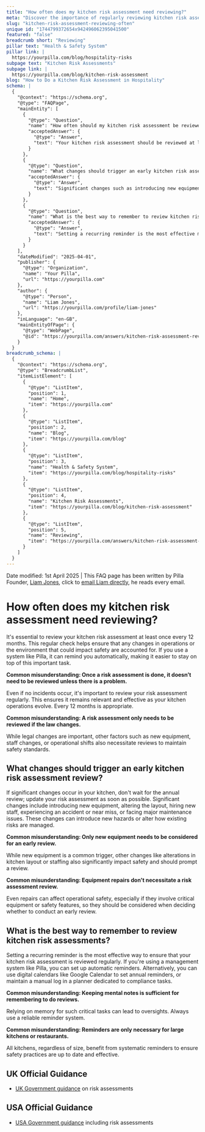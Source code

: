 ```yaml
---
title: "How often does my kitchen risk assessment need reviewing?"
meta: "Discover the importance of regularly reviewing kitchen risk assessments every 12 months and learn what triggers require an immediate reassessment."
slug: "kitchen-risk-assessment-reviewing-often"
unique id: "1744799372654x942496062395041500"
featured: "false"
breadcrumb short: "Reviewing"
pillar text: "Health & Safety System"
pillar link: |
  https://yourpilla.com/blog/hospitality-risks
subpage text: "Kitchen Risk Assessments"
subpage link: |
  https://yourpilla.com/blog/kitchen-risk-assessment
blog: "How to Do a Kitchen Risk Assessment in Hospitality"
schema: |
  {
    "@context": "https://schema.org",
    "@type": "FAQPage",
    "mainEntity": [
      {
        "@type": "Question",
        "name": "How often should my kitchen risk assessment be reviewed?",
        "acceptedAnswer": {
          "@type": "Answer",
          "text": "Your kitchen risk assessment should be reviewed at least once every 12 months to account for any changes in operations or the environment that could affect safety. Regular updates ensure the assessment remains relevant and effective."
        }
      },
      {
        "@type": "Question",
        "name": "What changes should trigger an early kitchen risk assessment review?",
        "acceptedAnswer": {
          "@type": "Answer",
          "text": "Significant changes such as introducing new equipment, altering the layout, hiring new staff, experiencing an accident, or major maintenance issues should trigger an early review of your kitchen risk assessment. These changes could introduce new hazards or alter how existing risks are managed."
        }
      },
      {
        "@type": "Question",
        "name": "What is the best way to remember to review kitchen risk assessments?",
        "acceptedAnswer": {
          "@type": "Answer",
          "text": "Setting a recurring reminder is the most effective method to remember regular reviews of your kitchen risk assessment. This can be achieved through management systems that provide automatic reminders, or by using digital calendars and dedicated planners."
        }
      }
    ],
    "dateModified": "2025-04-01",
    "publisher": {
      "@type": "Organization",
      "name": "Your Pilla",
      "url": "https://yourpilla.com"
    },
    "author": {
      "@type": "Person",
      "name": "Liam Jones",
      "url": "https://yourpilla.com/profile/liam-jones"
    },
    "inLanguage": "en-GB",
    "mainEntityOfPage": {
      "@type": "WebPage",
      "@id": "https://yourpilla.com/answers/kitchen-risk-assessment-reviewing-often"
    }
  }
breadcrumb_schema: |
  {
    "@context": "https://schema.org",
    "@type": "BreadcrumbList",
    "itemListElement": [
      {
        "@type": "ListItem",
        "position": 1,
        "name": "Home",
        "item": "https://yourpilla.com"
      },
      {
        "@type": "ListItem",
        "position": 2,
        "name": "Blog",
        "item": "https://yourpilla.com/blog"
      },
      {
        "@type": "ListItem",
        "position": 3,
        "name": "Health & Safety System",
        "item": "https://yourpilla.com/blog/hospitality-risks"
      },
      {
        "@type": "ListItem",
        "position": 4,
        "name": "Kitchen Risk Assessments",
        "item": "https://yourpilla.com/blog/kitchen-risk-assessment"
      },
      {
        "@type": "ListItem",
        "position": 5,
        "name": "Reviewing",
        "item": "https://yourpilla.com/answers/kitchen-risk-assessment-reviewing-often"
      }
    ]
  }
---
```


Date modified: 1st April 2025 | This FAQ page has been written by Pilla Founder, [Liam Jones](https://yourpilla.com/profile/liam-jones), click to [email Liam directly](https://mailto:liam@yourpilla.com), he reads every email.

# How often does my kitchen risk assessment need reviewing?

It's essential to review your kitchen risk assessment at least once every 12 months. This regular check helps ensure that any changes in operations or the environment that could impact safety are accounted for. If you use a system like Pilla, it can remind you automatically, making it easier to stay on top of this important task.

**Common misunderstanding: Once a risk assessment is done, it doesn’t need to be reviewed unless there is a problem.**

Even if no incidents occur, it's important to review your risk assessment regularly. This ensures it remains relevant and effective as your kitchen operations evolve. Every 12 months is appropriate.

**Common misunderstanding: A risk assessment only needs to be reviewed if the law changes.**

While legal changes are important, other factors such as new equipment, staff changes, or operational shifts also necessitate reviews to maintain safety standards.

## What changes should trigger an early kitchen risk assessment review?

If significant changes occur in your kitchen, don't wait for the annual review; update your risk assessment as soon as possible. Significant changes include introducing new equipment, altering the layout, hiring new staff, experiencing an accident or near miss, or facing major maintenance issues. These changes can introduce new hazards or alter how existing risks are managed.

**Common misunderstanding: Only new equipment needs to be considered for an early review.**

While new equipment is a common trigger, other changes like alterations in kitchen layout or staffing also significantly impact safety and should prompt a review.

**Common misunderstanding: Equipment repairs don't necessitate a risk assessment review.**

Even repairs can affect operational safety, especially if they involve critical equipment or safety features, so they should be considered when deciding whether to conduct an early review.

## What is the best way to remember to review kitchen risk assessments?

Setting a recurring reminder is the most effective way to ensure that your kitchen risk assessment is reviewed regularly. If you're using a management system like Pilla, you can set up automatic reminders. Alternatively, you can use digital calendars like Google Calendar to set annual reminders, or maintain a manual log in a planner dedicated to compliance tasks.

**Common misunderstanding: Keeping mental notes is sufficient for remembering to do reviews.**

Relying on memory for such critical tasks can lead to oversights. Always use a reliable reminder system.

**Common misunderstanding: Reminders are only necessary for large kitchens or restaurants.**

All kitchens, regardless of size, benefit from systematic reminders to ensure safety practices are up to date and effective.

## UK Official Guidance

-   [UK Government guidance](https://www.hse.gov.uk/catering/risk.htm) on risk assessments

## USA Official Guidance

-   [USA Government guidance](https://www.fda.gov/regulatory-information/search-fda-guidance-documents/draft-guidance-industry-hazard-analysis-and-risk-based-preventive-controls-human-food) including risk assessments